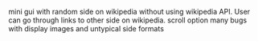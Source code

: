 mini gui with random side on wikipedia without using wikipedia API. 
User can go through links to other side on wikipedia.
scroll option
many bugs with display images and untypical side formats
